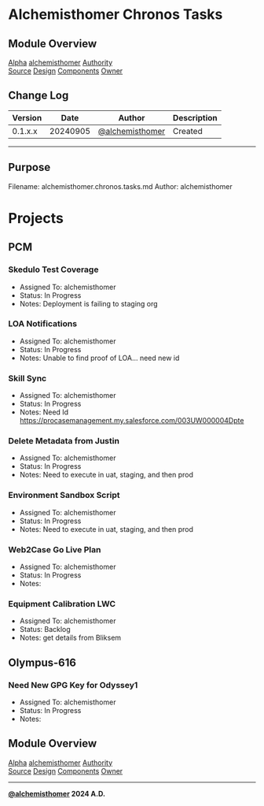 # Alchemisthomer Chronos Tasks

## Module Overview
[Alpha](../../../README.md)
[alchemisthomer](../README.md)
[Authority](../../zeus/zeus.components.md)  
[Source](../alchemisthomer.source.md)
[Design](../alchemisthomer.design.md)
[Components](../alchemisthomer.components.md)
[Owner](https://github.com/alchemisthomer)

## Change Log

| Version   | Date       | Author                                                   | Description   |
|-----------|------------|----------------------------------------------------------|---------------|
| 0.1.x.x   | 20240905   | [@alchemisthomer](https://github.com/alchemisthomer)     | Created       

---

## Purpose
Filename: alchemisthomer.chronos.tasks.md
Author: alchemisthomer

# Projects

## PCM

### Skedulo Test Coverage
- Assigned To: alchemisthomer
- Status: In Progress
- Notes: Deployment is failing to staging org

### LOA Notifications
- Assigned To: alchemisthomer
- Status: In Progress
- Notes: Unable to find proof of LOA... need new id

### Skill Sync
- Assigned To: alchemisthomer
- Status: In Progress
- Notes: Need Id https://procasemanagement.my.salesforce.com/003UW000004Dpte

### Delete Metadata from Justin
- Assigned To: alchemisthomer
- Status: In Progress
- Notes: Need to execute in uat, staging, and then prod

### Environment Sandbox Script
- Assigned To: alchemisthomer
- Status: In Progress
- Notes: Need to execute in uat, staging, and then prod

### Web2Case Go Live Plan
- Assigned To: alchemisthomer
- Status: In Progress
- Notes: 

### Equipment Calibration LWC
- Assigned To: alchemisthomer
- Status: Backlog
- Notes: get details from Bliksem

## Olympus-616

### Need New GPG Key for Odyssey1
- Assigned To: alchemisthomer
- Status: In Progress
- Notes: 



## Module Overview
[Alpha](../../../README.md)
[alchemisthomer](../README.md)
[Authority](../../zeus/zeus.components.md)  
[Source](../alchemisthomer.source.md)
[Design](../alchemisthomer.design.md)
[Components](../alchemisthomer.components.md)
[Owner](https://github.com/alchemisthomer)

***
**[@alchemisthomer](https://github.com/alchemisthomer)
2024 A.D.**